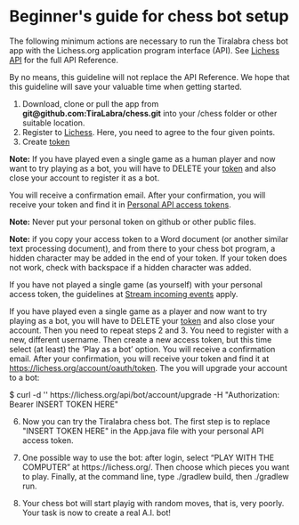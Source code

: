 # Beginner's guide for chess bot setup

The following minimum actions are necessary to run the Tiralabra chess bot app with the Lichess.org application program interface (API). See [Lichess API](https://lichess.org/api) for the full API Reference. 

By no means, this guideline will not replace the API Reference. We hope that this guideline will save your valuable time when getting started.

1. Download, clone or pull the app from **git@<span></span>github.com:TiraLabra/chess.git** into your /chess folder or other suitable location.
2. Register to [Lichess](https://lichess.org/signup). Here, you need to agree to the four given points.
3. Create [token](https://lichess.org/api#section/Authentication)

**Note:** If you have played even a single game as a human player and now want to try playing as a bot, you will have to DELETE your [token](https://lichess.org/account/oauth/token) and also close your account to register it as a bot.

You will receive a confirmation email. After your confirmation, you will receive your token and find it in [Personal API access tokens](https://lichess.org/account/oauth/token).

**Note:** Never put your personal token on github or other public files.

**Note:** if you copy your access token to a Word document (or another similar text processing document), and from there to your chess bot program, a hidden character may be added in the end of your token. If your token does not work, check with backspace if a hidden character was added.

If you have not played a single game (as yourself) with your personal access token, the guidelines at [Stream incoming events](https://lichess.org/api#operation/apiStreamEvent) apply.

If you have played even a single game as a player and now want to try playing as a bot, you will have to DELETE your [token](https://lichess.org/account/oauth/token) and also close your account. Then you need to repeat steps 2 and 3. You need to register with a new, different username. Then create a new access token, but this time select (at least) the ‘Play as a bot’ option. You will receive a confirmation email. After your confirmation, you will receive your token and find it at https://lichess.org/account/oauth/token. The you will upgrade your account to a bot:

$ curl -d '' https<span></span>://lichess.org/api/bot/account/upgrade -H "Authorization: Bearer INSERT TOKEN HERE"

6. Now you can try the Tiralabra chess bot. The first step is to replace "INSERT TOKEN HERE" in the App.java file with your personal API access token.

7. One possible way to use the bot: after login, select “PLAY WITH THE COMPUTER” at https<span></span>://lichess.org/. Then choose which pieces you want to play. Finally, at the command line, type ./gradlew build, then ./gradlew run.

8. Your chess bot will start playig with random moves, that is, very poorly. Your task is now to create a real A.I. bot!

